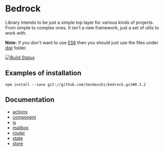 # Bedrock

Library intends to be just a simple top layer for various kinds of projects. From simple to complex ones.
It isn't a new framework, just a set of utils to work with.

**Note:** If you don't want to use [ES6](http://es6-features.org/) then you should just use the files under [dist](dist) folder.

[![Build Status](https://travis-ci.org/Sendoushi/bedrock.svg?branch=master)](https://travis-ci.org/Sendoushi/bedrock)

## Examples of installation
```
npm install --save git://github.com/Sendoushi/bedrock.git#0.3.2
```

## Documentation

- [actions](docs/actions.md)
- [component](docs/component.md)
- [is](docs/is.md)
- [mailbox](docs/mailbox.md)
- [router](docs/router.md)
- [state](docs/state.md)
- [store](docs/store.md)
